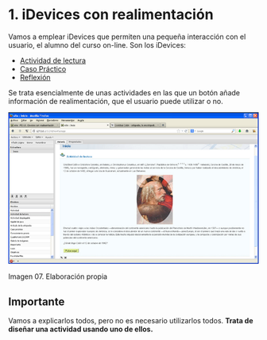 
# 1. iDevices con realimentación

Vamos a emplear iDevices que permiten una pequeña interacción con el usuario, el alumno del curso on-line. Son los iDevices:

- [Actividad de lectura](actividad_de_lectura.html)
- [Caso Práctico](caso_prctico.html)
- [Reflexión](reflexin.html)

Se trata esencialmente de unas actividades en las que un botón añade información de realimentación, que el usuario puede utilizar o no.

![](img/ActLec.jpg)
<td style="text-align: center;">Imagen 07. Elaboración propia</td>

## Importante

Vamos a explicarlos todos, pero no es necesario utilizarlos todos. **Trata de diseñar una actividad usando uno de ellos.**
